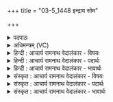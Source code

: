 +++
title = "03-5_1448 इन्द्राय सोम"

+++
<details><summary>पदपाठः</summary>

इ꣡न्द्रा꣢꣯य। सो꣡म। पा꣡त꣢꣯वे। म꣡दा꣢꣯य। प꣡रि꣢꣯। सि꣣च्यसे। मनश्चि꣢त्। म꣣नः। चि꣢त्। म꣡न꣢꣯सः। प꣡तिः꣢꣯। १४४८।
</details>

<details><summary>अधिमन्त्रम् (VC)</summary>

- पवमानः सोमः
- असितः काश्यपो देवलो वा
- गायत्री
- षड्जः
</details>

<details><summary>हिन्दी : आचार्य रामनाथ वेदालंकार - विषयः</summary>

अब परमात्मा को कहते हैं।
</details>

<details><summary>हिन्दी : आचार्य रामनाथ वेदालंकार - पदार्थः</summary>

पदार्थान्वयभाषाः -  हे(सोम)रसागार परमेश! (मनश्चित्)मन को चेतानेवाले, (मनसः पतिः)मन के अधीश्वर,आप(इन्द्राय)जीवात्मा के(पातवे)पान के लिए और(मदाय)उत्साह के लिए(परिषिच्यसे)जीवात्मा में सींचे जा रहे हो ॥५॥
</details>

<details><summary>हिन्दी : आचार्य रामनाथ वेदालंकार - भावार्थः</summary>

भावार्थभाषाः -  परमात्मा के ध्यान से प्राप्त हुआ आनन्दरस मन,बुद्धि,प्राण आदि को चेतनामय करता हुआ उपासक को जागरूक किये रखता है ॥५॥
</details>

<details><summary>संस्कृत : आचार्य रामनाथ वेदालंकार - विषयः</summary>

अथ परमात्मानमाह।
</details>

<details><summary>संस्कृत : आचार्य रामनाथ वेदालंकार - पदार्थः</summary>

पदार्थान्वयभाषाः -  हे(सोम)रसागार परमेश! (मनश्चित्)मनसः चेतयिता, (मनसः पतिः)मनसोऽधीश्वरः,त्वम्(इन्द्राय)जीवात्मने(पातवे)पानाय, (मदाय)उत्साहाय च(परिषिच्यसे)जीवात्मनि परिक्षार्यसे ॥५॥
</details>

<details><summary>संस्कृत : आचार्य रामनाथ वेदालंकार - भावार्थः</summary>

भावार्थभाषाः -  परमात्मध्यानेन प्राप्त आनन्दरसो मनोबुद्धिप्राणादींश्चेतयन्नुपासकं जागरूकं करोति ॥५॥
</details>